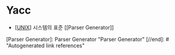 # Yacc

- [[UNIX]] 시스템의 표준 [[Parser Generator]]

[//begin]: # "Autogenerated link references for markdown compatibility"
[UNIX]: UNIX "UNIX"
[Parser Generator]: Parser Generator "Parser Generator"
[//end]: # "Autogenerated link references"